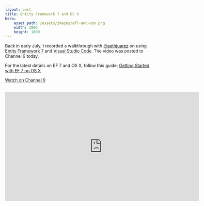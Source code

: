 ```yaml
---
layout: post
title: Entity Framework 7 and OS X
hero:
    asset_path: /assets/images/ef7-and-osx.png
    width: 2880
    height: 1800
---
```


Back in early July, I recorded a walkthrough with [@sethjuarez](https://twitter.com/sethjuarez) on using [Entity Framework 7](https://github.com/aspnet/entityframework) and [Visual Studio Code](https://code.visualstudio.com). The video was posted to Channel 9 today.

For the latest details on EF 7 and OS X, follow this guide: [Getting Started with EF 7 on OS X](http://ef.readthedocs.org/en/latest/getting-started/osx.html)

<a href="https://channel9.msdn.com/Blogs/Seth-Juarez/Entity-Framework-7-Goes-Cross-Platform-with-Nate-McMaster" class="btn btn-primary">Watch on Channel 9</a>

<br>

<div class="text-center">
<iframe src="https://channel9.msdn.com/Blogs/Seth-Juarez/Entity-Framework-7-Goes-Cross-Platform-with-Nate-McMaster/player" width="640" height="360" allowFullScreen frameBorder="0"></iframe>
</div>

